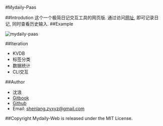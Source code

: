 #Mydaily-Paas

##Introdution
这个一个极简日记交互工具的网页版. 通过访问[网址](http://mydaily1001.sinaapp.com/mydaily), 即可记录日记, 同时查看历史输入. 
##Example

![mydaily-paas](http://7xnwxz.com1.z0.glb.clouddn.com/mydaily-paas.png)

##Iteration
- KVDB
- 标签分类
- 数据统计
- CLI交互


##Author
- 沈浪
- [Gitbook](https://www.gitbook.com/book/xpgeng/omooc2py/)
- [Github](https://github.com/xpgeng)
- Email: shenlang.zyxyz@gmail.com

##Copyright
 Mydaily-Web is released under the MIT License.


       
